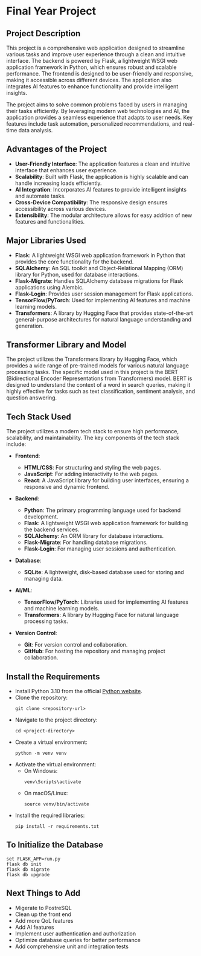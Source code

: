 # Final Year Project

## Project Description

This project is a comprehensive web application designed to streamline various tasks and improve user experience through a clean and intuitive interface. The backend is powered by Flask, a lightweight WSGI web application framework in Python, which ensures robust and scalable performance. The frontend is designed to be user-friendly and responsive, making it accessible across different devices. The application also integrates AI features to enhance functionality and provide intelligent insights.

The project aims to solve common problems faced by users in managing their tasks efficiently. By leveraging modern web technologies and AI, the application provides a seamless experience that adapts to user needs. Key features include task automation, personalized recommendations, and real-time data analysis.

## Advantages of the Project

- **User-Friendly Interface**: The application features a clean and intuitive interface that enhances user experience.
- **Scalability**: Built with Flask, the application is highly scalable and can handle increasing loads efficiently.
- **AI Integration**: Incorporates AI features to provide intelligent insights and automate tasks.
- **Cross-Device Compatibility**: The responsive design ensures accessibility across various devices.
- **Extensibility**: The modular architecture allows for easy addition of new features and functionalities.

## Major Libraries Used

- **Flask**: A lightweight WSGI web application framework in Python that provides the core functionality for the backend.
- **SQLAlchemy**: An SQL toolkit and Object-Relational Mapping (ORM) library for Python, used for database interactions.
- **Flask-Migrate**: Handles SQLAlchemy database migrations for Flask applications using Alembic.
- **Flask-Login**: Provides user session management for Flask applications.
- **TensorFlow/PyTorch**: Used for implementing AI features and machine learning models.
- **Transformers**: A library by Hugging Face that provides state-of-the-art general-purpose architectures for natural language understanding and generation.

## Transformer Library and Model

The project utilizes the Transformers library by Hugging Face, which provides a wide range of pre-trained models for various natural language processing tasks. The specific model used in this project is the BERT (Bidirectional Encoder Representations from Transformers) model. BERT is designed to understand the context of a word in search queries, making it highly effective for tasks such as text classification, sentiment analysis, and question answering.

## Tech Stack Used

The project utilizes a modern tech stack to ensure high performance, scalability, and maintainability. The key components of the tech stack include:

- **Frontend**:
  - **HTML/CSS**: For structuring and styling the web pages.
  - **JavaScript**: For adding interactivity to the web pages.
  - **React**: A JavaScript library for building user interfaces, ensuring a responsive and dynamic frontend.

- **Backend**:
  - **Python**: The primary programming language used for backend development.
  - **Flask**: A lightweight WSGI web application framework for building the backend services.
  - **SQLAlchemy**: An ORM library for database interactions.
  - **Flask-Migrate**: For handling database migrations.
  - **Flask-Login**: For managing user sessions and authentication.

- **Database**:
  - **SQLite**: A lightweight, disk-based database used for storing and managing data.

- **AI/ML**:
  - **TensorFlow/PyTorch**: Libraries used for implementing AI features and machine learning models.
  - **Transformers**: A library by Hugging Face for natural language processing tasks.

- **Version Control**:
  - **Git**: For version control and collaboration.
  - **GitHub**: For hosting the repository and managing project collaboration.

## Install the Requirements

- Install Python 3.10 from the official [Python website](https://www.python.org/downloads/).
- Clone the repository:
    ```
    git clone <repository-url>
    ```
- Navigate to the project directory:
    ```
    cd <project-directory>
    ```
- Create a virtual environment:
    ```
    python -m venv venv
    ```
- Activate the virtual environment:
    - On Windows:
        ```
        venv\Scripts\activate
        ```
    - On macOS/Linux:
        ```
        source venv/bin/activate
        ```
- Install the required libraries:
    ```
    pip install -r requirements.txt
    ```

## To Initialize the Database

```
set FLASK_APP=run.py
flask db init
flask db migrate
flask db upgrade
```

## Next Things to Add

- Migerate to PostreSQL
- Clean up the front end
- Add more QoL features
- Add AI features
- Implement user authentication and authorization
- Optimize database queries for better performance
- Add comprehensive unit and integration tests
